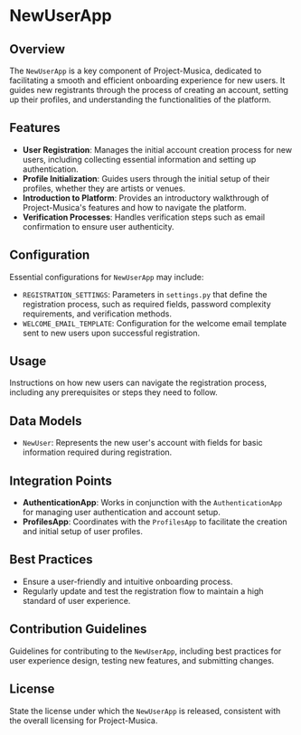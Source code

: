 # NewUserApp

## Overview
The `NewUserApp` is a key component of Project-Musica, dedicated to facilitating a smooth and efficient onboarding experience for new users. It guides new registrants through the process of creating an account, setting up their profiles, and understanding the functionalities of the platform.

## Features
- **User Registration**: Manages the initial account creation process for new users, including collecting essential information and setting up authentication.
- **Profile Initialization**: Guides users through the initial setup of their profiles, whether they are artists or venues.
- **Introduction to Platform**: Provides an introductory walkthrough of Project-Musica's features and how to navigate the platform.
- **Verification Processes**: Handles verification steps such as email confirmation to ensure user authenticity.

## Configuration
Essential configurations for `NewUserApp` may include:

- `REGISTRATION_SETTINGS`: Parameters in `settings.py` that define the registration process, such as required fields, password complexity requirements, and verification methods.
- `WELCOME_EMAIL_TEMPLATE`: Configuration for the welcome email template sent to new users upon successful registration.

## Usage
Instructions on how new users can navigate the registration process, including any prerequisites or steps they need to follow.

## Data Models
- `NewUser`: Represents the new user's account with fields for basic information required during registration.

## Integration Points
- **AuthenticationApp**: Works in conjunction with the `AuthenticationApp` for managing user authentication and account setup.
- **ProfilesApp**: Coordinates with the `ProfilesApp` to facilitate the creation and initial setup of user profiles.

## Best Practices
- Ensure a user-friendly and intuitive onboarding process.
- Regularly update and test the registration flow to maintain a high standard of user experience.

## Contribution Guidelines
Guidelines for contributing to the `NewUserApp`, including best practices for user experience design, testing new features, and submitting changes.

## License
State the license under which the `NewUserApp` is released, consistent with the overall licensing for Project-Musica.
